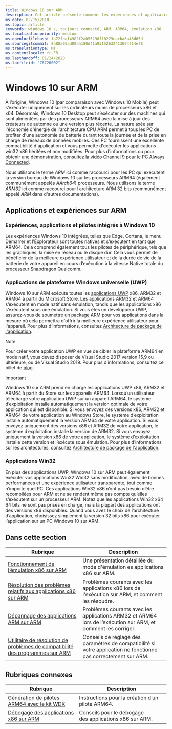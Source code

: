 ```yaml
---
title: Windows 10 sur ARM
description: Cet article présente comment les expériences et applications sont exécutées sur ARM ainsi que leurs limites concernées. Vous découvrirez également les références présentant de plus amples informations.
ms.date: 02/15/2018
ms.topic: article
keywords: windows 10 s, toujours connecté, ARM, ARM64, émulation x86
ms.localizationpriority: medium
ms.openlocfilehash: 1a72fbaf4982f2a053298f10279eacba6a46d05d
ms.sourcegitcommit: 8a88a05ad89aa180d41a93152632413694f14ef8
ms.translationtype: MT
ms.contentlocale: fr-FR
ms.lasthandoff: 01/24/2020
ms.locfileid: "76726002"
---
```

# <a name="windows-10-on-arm"></a>Windows 10 sur ARM
À l’origine, Windows 10 (par comparaison avec Windows 10 Mobile) peut s’exécuter uniquement sur les ordinateurs munis de processeurs x86 et x64. Désormais, Windows 10 Desktop peut s’exécuter sur des machines qui sont alimentées par des processeurs ARM64 avec la mise à jour des créateurs de automne ou une version plus récente. La nature axée sur l'économie d'énergie de l'architecture CPU ARM permet à tous les PC de profiter d'une autonomie de batterie durant toute la journée et de la prise en charge de réseaux de données mobiles. Ces PC fournissent une excellente compatibilité d'application et vous permette d'exécuter les applications win32 x86 héritées et non modifiées. Pour plus d’informations ou pour obtenir une démonstration, consultez la [vidéo Channel 9 pour le PC Always Connected](https://channel9.msdn.com/Events/Build/2017/P4171).

Nous utilisons le terme *ARM* ici comme raccourci pour les PC qui exécutent la version bureau de Windows 10 sur les processeurs ARM64 (également communément appelés *AArch64*) processeurs.  Nous utilisons le terme *ARM32* ici comme raccourci pour l’architecture ARM 32 bits (communément appelé *ARM* dans d'autres documentations).

## <a name="apps-and-experiences-on-arm"></a>Applications et expériences sur ARM

### <a name="built-in-windows-10-experiences-apps-and-drivers"></a>Expériences, applications et pilotes intégrés à Windows 10
Les expériences Windows 10 intégrées, telles que Edge, Cortana, le menu Démarrer et l’Explorateur sont toutes natives et s’exécutent en tant que ARM64. Cela comprend également tous les pilotes de périphérique, tels que les graphiques, la mise en réseau ou le disque dur. Cela vous permet de bénéficier de la meilleure expérience utilisateur et de la durée de vie de la batterie de votre appareil en cours d’exécution à la vitesse Native totale du processeur Snapdragon Qualcomm.

### <a name="universal-windows-platform-uwp-apps"></a>Applications de plateforme Windows universelle (UWP)
Windows 10 sur ARM exécute toutes les [applications UWP](../get-started/universal-application-platform-guide.md) x86, ARM32 et ARM64 à partir du Microsoft Store. Les applications ARM32 et ARM64 s’exécutent en mode natif sans émulation, tandis que les applications x86 s’exécutent sous une émulation. Si vous êtes un développeur UWP, assurez-vous de soumettre un package ARM pour vos applications dans la mesure où cela permettra d'offrir la meilleure expérience utilisateur pour l'appareil. Pour plus d’informations, consultez [Architecture de package de l'application](/windows/msix/package/device-architecture).

>[!NOTE]
> Pour créer votre application UWP en vue de cibler la plateforme ARM64 en mode natif, vous devez disposer de Visual Studio 2017 version 15,9 ou ultérieure, ou de Visual Studio 2019. Pour plus d’informations, consultez ce billet de [blog](https://blogs.windows.com/buildingapps/2018/11/15/official-support-for-windows-10-on-arm-development).


>[!IMPORTANT]
> Windows 10 sur ARM prend en charge les applications UWP x86, ARM32 et ARM64 à partir du Store sur les appareils ARM64. Lorsqu’un utilisateur télécharge votre application UWP sur un appareil ARM64, le système d’exploitation installe automatiquement la version optimale de votre application qui est disponible. Si vous envoyez des versions x86, ARM32 et ARM64 de votre application au Windows Store, le système d’exploitation installe automatiquement la version ARM64 de votre application. Si vous envoyez uniquement des versions x86 et ARM32 de votre application, le système d’exploitation installe la version de ARM32. Si vous envoyez uniquement la version x86 de votre application, le système d’exploitation installe cette version et l’exécute sous émulation. Pour plus d’informations sur les architectures, consultez [Architecture de package de l'application](/windows/msix/package/device-architecture).

### <a name="win32-apps"></a>Applications Win32
En plus des applications UWP, Windows 10 sur ARM peut également exécuter vos applications Win32 Win32 sans modification, avec de bonnes performances et une expérience utilisateur transparente, tout comme n’importe quel PC. Ces applications Win32 x86 n’ont pas besoin d’être recompilées pour ARM et ne se rendent même pas compte qu’elles s’exécutent sur un processeur ARM. Notez que les applications Win32 x64 64 bits ne sont pas prises en charge, mais la plupart des applications ont des versions x86 disponibles.  Quand vous avez le choix de l’architecture d’application, choisissez simplement la version 32 bits x86 pour exécuter l’application sur un PC Windows 10 sur ARM.

## <a name="in-this-section"></a>Dans cette section
|Rubrique | Description |
|-----|-----|
|[Fonctionnement de l’émulation x86 sur ARM](apps-on-arm-x86-emulation.md)|Une présentation détaillée du mode d'émulation es applications x86 sur ARM.|
|[Résolution des problèmes relatifs aux applications x86 sur ARM](apps-on-arm-troubleshooting-x86.md)|Problèmes courants avec les applications x86 lors de l'exécution sur ARM, et comment les résoudre. |
|[Dépannage des applications ARM sur ARM](apps-on-arm-troubleshooting-arm32.md)|Problèmes courants avec les applications ARM32 et ARM64 lors de l’exécution sur ARM, et comment les corriger. |
|[Utilitaire de résolution de problèmes de compatibilité des programmes sur ARM](apps-on-arm-program-compat-troubleshooter.md)|Conseils de réglage des paramètres de compatibilité si votre application ne fonctionne pas correctement sur ARM. |

## <a name="related-topics"></a>Rubriques connexes
|Rubrique | Description |
|-----|-----|
|[Génération de pilotes ARM64 avec le kit WDK](https://docs.microsoft.com/windows-hardware/drivers/develop/building-arm64-drivers)|Instructions pour la création d’un pilote ARM64. |
| [Débogage des applications x86 sur ARM](https://docs.microsoft.com/windows-hardware/drivers/debugger/debugging-arm64) | Conseils pour le débogage des applications x86 sur ARM. |
